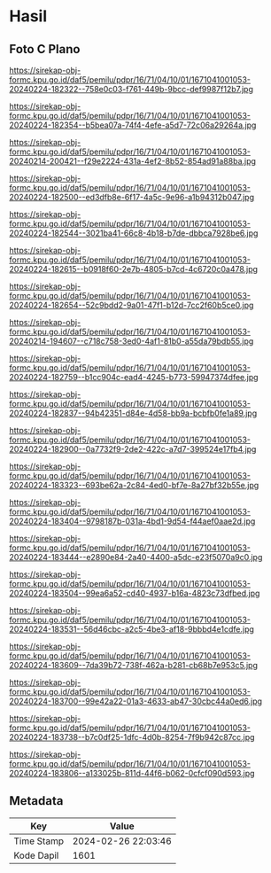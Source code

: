 # Hasil

## Foto C Plano

https://sirekap-obj-formc.kpu.go.id/daf5/pemilu/pdpr/16/71/04/10/01/1671041001053-20240224-182322--758e0c03-f761-449b-9bcc-def9987f12b7.jpg

https://sirekap-obj-formc.kpu.go.id/daf5/pemilu/pdpr/16/71/04/10/01/1671041001053-20240224-182354--b5bea07a-74f4-4efe-a5d7-72c06a29264a.jpg

https://sirekap-obj-formc.kpu.go.id/daf5/pemilu/pdpr/16/71/04/10/01/1671041001053-20240214-200421--f29e2224-431a-4ef2-8b52-854ad91a88ba.jpg

https://sirekap-obj-formc.kpu.go.id/daf5/pemilu/pdpr/16/71/04/10/01/1671041001053-20240224-182500--ed3dfb8e-6f17-4a5c-9e96-a1b94312b047.jpg

https://sirekap-obj-formc.kpu.go.id/daf5/pemilu/pdpr/16/71/04/10/01/1671041001053-20240224-182544--3021ba41-66c8-4b18-b7de-dbbca7928be6.jpg

https://sirekap-obj-formc.kpu.go.id/daf5/pemilu/pdpr/16/71/04/10/01/1671041001053-20240224-182615--b0918f60-2e7b-4805-b7cd-4c6720c0a478.jpg

https://sirekap-obj-formc.kpu.go.id/daf5/pemilu/pdpr/16/71/04/10/01/1671041001053-20240224-182654--52c9bdd2-9a01-47f1-b12d-7cc2f60b5ce0.jpg

https://sirekap-obj-formc.kpu.go.id/daf5/pemilu/pdpr/16/71/04/10/01/1671041001053-20240214-194607--c718c758-3ed0-4af1-81b0-a55da79bdb55.jpg

https://sirekap-obj-formc.kpu.go.id/daf5/pemilu/pdpr/16/71/04/10/01/1671041001053-20240224-182759--b1cc904c-ead4-4245-b773-59947374dfee.jpg

https://sirekap-obj-formc.kpu.go.id/daf5/pemilu/pdpr/16/71/04/10/01/1671041001053-20240224-182837--94b42351-d84e-4d58-bb9a-bcbfb0fe1a89.jpg

https://sirekap-obj-formc.kpu.go.id/daf5/pemilu/pdpr/16/71/04/10/01/1671041001053-20240224-182900--0a7732f9-2de2-422c-a7d7-399524e17fb4.jpg

https://sirekap-obj-formc.kpu.go.id/daf5/pemilu/pdpr/16/71/04/10/01/1671041001053-20240224-183323--693be62a-2c84-4ed0-bf7e-8a27bf32b55e.jpg

https://sirekap-obj-formc.kpu.go.id/daf5/pemilu/pdpr/16/71/04/10/01/1671041001053-20240224-183404--9798187b-031a-4bd1-9d54-f44aef0aae2d.jpg

https://sirekap-obj-formc.kpu.go.id/daf5/pemilu/pdpr/16/71/04/10/01/1671041001053-20240224-183444--e2890e84-2a40-4400-a5dc-e23f5070a9c0.jpg

https://sirekap-obj-formc.kpu.go.id/daf5/pemilu/pdpr/16/71/04/10/01/1671041001053-20240224-183504--99ea6a52-cd40-4937-b16a-4823c73dfbed.jpg

https://sirekap-obj-formc.kpu.go.id/daf5/pemilu/pdpr/16/71/04/10/01/1671041001053-20240224-183531--56d46cbc-a2c5-4be3-af18-9bbbd4e1cdfe.jpg

https://sirekap-obj-formc.kpu.go.id/daf5/pemilu/pdpr/16/71/04/10/01/1671041001053-20240224-183609--7da39b72-738f-462a-b281-cb68b7e953c5.jpg

https://sirekap-obj-formc.kpu.go.id/daf5/pemilu/pdpr/16/71/04/10/01/1671041001053-20240224-183700--99e42a22-01a3-4633-ab47-30cbc44a0ed6.jpg

https://sirekap-obj-formc.kpu.go.id/daf5/pemilu/pdpr/16/71/04/10/01/1671041001053-20240224-183738--b7c0df25-1dfc-4d0b-8254-7f9b942c87cc.jpg

https://sirekap-obj-formc.kpu.go.id/daf5/pemilu/pdpr/16/71/04/10/01/1671041001053-20240224-183806--a133025b-811d-44f6-b062-0cfcf090d593.jpg


## Metadata

| Key        | Value               |
| ---------- | ------------------- |
| Time Stamp | 2024-02-26 22:03:46 |
| Kode Dapil | 1601                |




